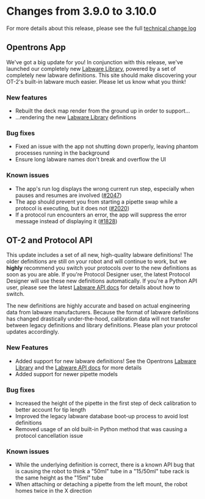 # Changes from 3.9.0 to 3.10.0

For more details about this release, please see the full [technical change log][changelog]

[changelog]: https://github.com/Opentrons/opentrons/blob/edge/CHANGELOG.md

<!-- start:@opentrons/app -->

## Opentrons App

We've got a big update for you! In conjunction with this release, we've launched our completely new [Labware Library][labware-library], powered by a set of completely new labware definitions. This site should make discovering your OT-2's built-in labware much easier. Please let us know what you think!

[labware-library]: https://labware.opentrons.com

### New features

- Rebuilt the deck map render from the ground up in order to support...
- ...rendering the new [Labware Library][labware-library] definitions

### Bug fixes

- Fixed an issue with the app not shutting down properly, leaving phantom processes running in the background
- Ensure long labware names don't break and overflow the UI

### Known issues

- The app's run log displays the wrong current run step, especially when pauses and resumes are involved ([#2047][2047])
- The app should prevent you from starting a pipette swap while a protocol is executing, but it does not ([#2020][2020])
- If a protocol run encounters an error, the app will suppress the error message instead of displaying it ([#1828][1828])

[2047]: https://github.com/Opentrons/opentrons/issues/2047
[2020]: https://github.com/Opentrons/opentrons/issues/2020
[1828]: https://github.com/Opentrons/opentrons/issues/1828

<!-- end:@opentrons/app -->

<!-- start:@opentrons/api -->

## OT-2 and Protocol API

This update includes a set of all new, high-quality labware definitions! The older definitions are still on your robot and will continue to work, but we **highly** recommend you switch your protocols over to the new definitions as soon as you are able. If you're Protocol Designer user, the latest Protocol Designer will use these new definitions automatically. If you're a Python API user, please see the latest [Labware API docs][labware-api] for details about how to switch.

The new definitions are highly accurate and based on actual engineering data from labware manufacturers. Because the format of labware definitions has changed drastically under-the-hood, calibration data will not transfer between legacy definitions and library definitions. Please plan your protocol updates accordingly.

[labware-library]: https://labware.opentrons.com
[labware-api]: https://docs.opentrons.com/labware.html

### New Features

- Added support for new labware definitions! See the Opentrons [Labware Library][labware-library] and the [Labware API docs][labware-api] for more details
- Added support for newer pipette models

### Bug fixes

- Increased the height of the pipette in the first step of deck calibration to better account for tip length
- Improved the legacy labware database boot-up process to avoid lost definitions
- Removed usage of an old built-in Python method that was causing a protocol cancellation issue

### Known issues

- While the underlying definition is correct, there is a known API bug that is causing the robot to think a "50ml" tube in a "15/50ml" tube rack is the same height as the "15ml" tube
- When attaching or detaching a pipette from the left mount, the robot homes twice in the X direction
  <!-- end:@opentrons/api -->

